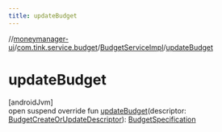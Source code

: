 ```yaml
---
title: updateBudget
---
```

//[moneymanager-ui](../../../index.html)/[com.tink.service.budget](../index.html)/[BudgetServiceImpl](index.html)/[updateBudget](update-budget.html)



# updateBudget



[androidJvm]\
open suspend override fun [updateBudget](update-budget.html)(descriptor: [BudgetCreateOrUpdateDescriptor](../../com.tink.model.budget/-budget-create-or-update-descriptor/index.html)): [BudgetSpecification](../../com.tink.model.budget/index.html#1357535401%2FClasslikes%2F1000845458)




